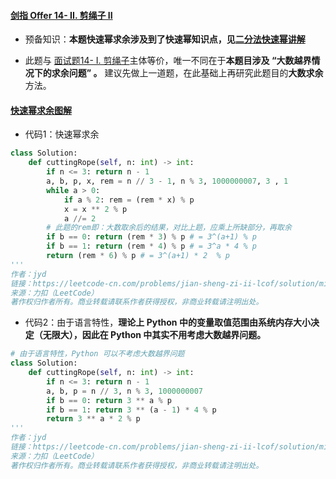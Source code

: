 #### [剑指 Offer 14- II. 剪绳子 II](https://leetcode-cn.com/problems/jian-sheng-zi-ii-lcof/)

- 预备知识：**本题快速幂求余涉及到了快速幂知识点，见[二分法快速幂讲解](https://github.com/yearing1017/Algorithm_Note/blob/master/%E5%89%91%E6%8C%87offer/%E9%9D%A2%E8%AF%95%E9%A2%9816.md)**

- 此题与 [面试题14- I. 剪绳子](https://leetcode-cn.com/problems/jian-sheng-zi-lcof/)主体等价，唯一不同在于**本题目涉及 “大数越界情况下的求余问题” 。**
  建议先做上一道题，在此基础上再研究此题目的**大数求余**方法。

#### [快速幂求余图解](https://leetcode-cn.com/problems/jian-sheng-zi-ii-lcof/solution/mian-shi-ti-14-ii-jian-sheng-zi-iitan-xin-er-fen-f/)

- 代码1：快速幂求余

```python
class Solution:
    def cuttingRope(self, n: int) -> int:
        if n <= 3: return n - 1
        a, b, p, x, rem = n // 3 - 1, n % 3, 1000000007, 3 , 1
        while a > 0:
            if a % 2: rem = (rem * x) % p
            x = x ** 2 % p
            a //= 2
        # 此题的rem即：大数取余后的结果，对比上题，应乘上所缺部分，再取余
        if b == 0: return (rem * 3) % p # = 3^(a+1) % p
        if b == 1: return (rem * 4) % p # = 3^a * 4 % p
        return (rem * 6) % p # = 3^(a+1) * 2  % p
'''
作者：jyd
链接：https://leetcode-cn.com/problems/jian-sheng-zi-ii-lcof/solution/mian-shi-ti-14-ii-jian-sheng-zi-iitan-xin-er-fen-f/
来源：力扣（LeetCode）
著作权归作者所有。商业转载请联系作者获得授权，非商业转载请注明出处。
```

- 代码2：由于语言特性，**理论上 Python 中的变量取值范围由系统内存大小决定（无限大），因此在 Python 中其实不用考虑大数越界问题。**

```python
# 由于语言特性，Python 可以不考虑大数越界问题
class Solution:
    def cuttingRope(self, n: int) -> int:
        if n <= 3: return n - 1
        a, b, p = n // 3, n % 3, 1000000007
        if b == 0: return 3 ** a % p
        if b == 1: return 3 ** (a - 1) * 4 % p
        return 3 ** a * 2 % p
'''
作者：jyd
链接：https://leetcode-cn.com/problems/jian-sheng-zi-ii-lcof/solution/mian-shi-ti-14-ii-jian-sheng-zi-iitan-xin-er-fen-f/
来源：力扣（LeetCode）
著作权归作者所有。商业转载请联系作者获得授权，非商业转载请注明出处。
```

